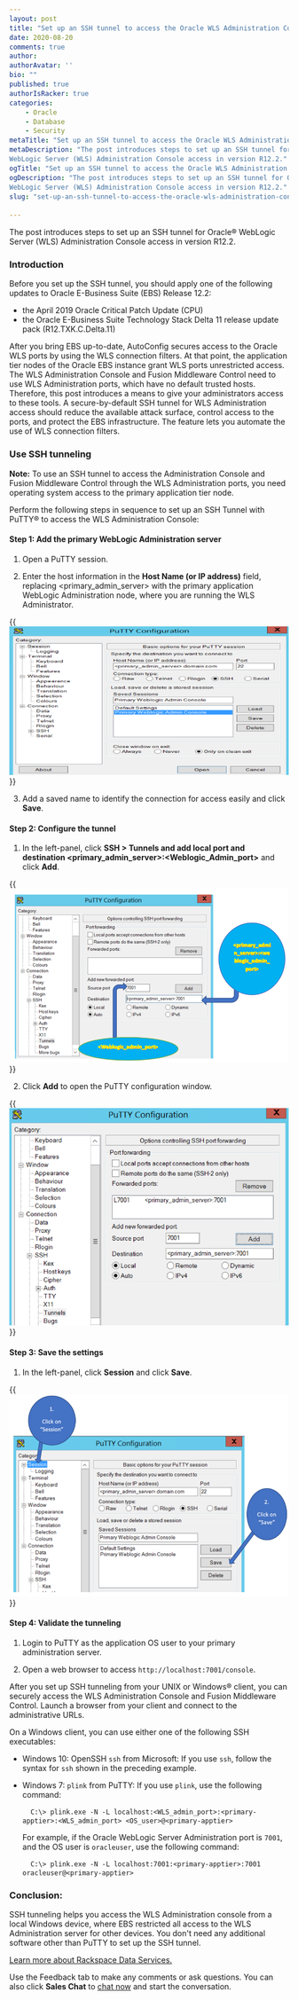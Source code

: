 ```yaml
---
layout: post
title: "Set up an SSH tunnel to access the Oracle WLS Administration Console"
date: 2020-08-20
comments: true
author:
authorAvatar: ''
bio: ""
published: true
authorIsRacker: true
categories:
    - Oracle
    - Database
    - Security
metaTitle: "Set up an SSH tunnel to access the Oracle WLS Administration Console"
metaDescription: "The post introduces steps to set up an SSH tunnel for Oracle&reg;
WebLogic Server (WLS) Administration Console access in version R12.2."
ogTitle: "Set up an SSH tunnel to access the Oracle WLS Administration Console"
ogDescription: "The post introduces steps to set up an SSH tunnel for Oracle&reg;
WebLogic Server (WLS) Administration Console access in version R12.2."
slug: "set-up-an-ssh-tunnel-to-access-the-oracle-wls-administration-console"

---
```


The post introduces steps to set up an SSH tunnel for Oracle&reg; WebLogic
Server (WLS) Administration Console access in version R12.2.

<!--more-->

### Introduction

Before you set up the SSH tunnel, you should apply one of the following updates
to Oracle E-Business Suite (EBS) Release 12.2:

- the April 2019 Oracle Critical Patch Update (CPU)
- the Oracle E-Business Suite Technology Stack Delta 11 release update pack (R12.TXK.C.Delta.11)

After you bring EBS up-to-date, AutoConfig secures access to the Oracle WLS
ports by using the WLS connection filters. At that point, the application tier
nodes of the Oracle EBS instance grant WLS ports unrestricted access. The WLS
Administration Console and Fusion Middleware Control need to use WLS
Administration ports, which have no default trusted hosts. Therefore, this post
introduces a means to give your administrators access to these tools. A
secure-by-default SSH tunnel for WLS Administration access should reduce the
available attack surface, control access to the ports, and protect the EBS
infrastructure. The feature lets you automate the use of WLS connection filters.

### Use SSH tunneling

**Note:** To use an SSH tunnel to access the Administration Console and Fusion
Middleware Control through the WLS Administration ports, you need operating
system access to the primary application tier node.

Perform the following steps in sequence to set up an SSH Tunnel with PuTTY&reg;
to access the WLS Administration Console:

#### Step 1: Add the primary WebLogic Administration server

1. Open a PuTTY session.

2. Enter the host information in the **Host Name (or IP address)** field,
replacing \<primary_admin_server\> with the primary application WebLogic
Administration node, where you are running the WLS Administrator.

{{<img src="Picture1.png" title="" alt="">}}

3. Add a saved name to identify the connection for access easily and click
**Save**.

#### Step 2: Configure the tunnel

1. In the left-panel, click **SSH > Tunnels and add local port and destination <primary_admin_server>:<Weblogic_Admin_port>**
and click **Add**.

{{<img src="Picture2.png" title="" alt="">}}

2. Click **Add** to open the PuTTY configuration window.

{{<img src="Picture3.png" title="" alt="">}}

#### Step 3: Save the settings

1. In the left-panel, click **Session** and click **Save**.

{{<img src="Picture4.png" title="" alt="">}}

#### Step 4: Validate the tunneling

1. Login to PuTTY as the application OS user to your primary administration server.

2. Open a web browser to access `http://localhost:7001/console`.

After you set up SSH tunneling from your UNIX or Windows&reg; client, you can
securely access the WLS Administration Console and Fusion Middleware Control.
Launch a browser from your client and connect to the administrative URLs.

On a Windows client, you can use either one of the following SSH executables:

- Windows 10: OpenSSH `ssh` from Microsoft: If you use `ssh`, follow the syntax for
  `ssh` shown in the preceding example.

- Windows 7: `plink` from PuTTY: If you use `plink`, use the following command:

        C:\> plink.exe -N -L localhost:<WLS_admin_port>:<primary-apptier>:<WLS_admin_port> <OS_user>@<primary-apptier>

    For example, if the Oracle WebLogic Server Administration port is `7001`, and
    the OS user is `oracleuser`, use the following command:

        C:\> plink.exe -N -L localhost:7001:<primary-apptier>:7001 oracleuser@<primary-apptier>

### Conclusion:

SSH tunneling helps you access the WLS Administration console from a local
Windows device, where EBS restricted all access to the WLS Administration server
for other devices. You don't need any additional software other than PuTTY to
set up the SSH tunnel.

<a class="cta red" id="cta" href="https://www.rackspace.com/professional-services/data">Learn more about Rackspace Data Services.</a>

Use the Feedback tab to make any comments or ask questions. You can also click
**Sales Chat** to [chat now](https://www.rackspace.com/) and start the conversation.
